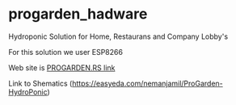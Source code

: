 # progarden_hadware
Hydroponic Solution for Home, Restaurans and Company Lobby's

For this solution we user ESP8266

Web site is [PROGARDEN.RS link](http://www.progarden.rs)

Link to Shematics (https://easyeda.com/nemanjamil/ProGarden-HydroPonic)
